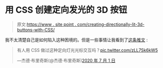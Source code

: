 # 用 CSS 创建定向发光的 3D 按钮

> 原文:[https://www . site point . com/creating-directionally-lit-3d-buttons-with-CSS/](https://www.sitepoint.com/creating-directionally-lit-3d-buttons-with-css/)

我不太清楚自己是如何陷入这种困境的。但是一些事情让我看到了[这条推文](https://twitter.com/JedBridges/status/1278384065087893505) :

> 有人用 CSS 做过这种定向灯光光标交互吗？[pic.twitter.com/zLL7Sk6kW5](https://t.co/zLL7Sk6kW5)
> 
> —杰德·布里奇斯(@杰德·布里奇斯)[2020 年 7 月 1 日](https://twitter.com/JedBridges/status/1278384065087893505?ref_src=twsrc%5Etfw)